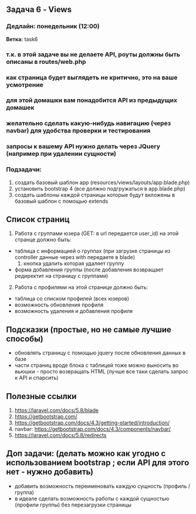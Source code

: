 ## Задача 6 - Views
### Дедлайн: понедельник (12:00)

**Ветка:** task6

### т.к. в этой задаче вы не делаете API, роуты должны быть описаны в routes/web.php
### как страница будет выглядеть не критично, это на ваше усмотрение
### для этой домашки вам понадобится API из предыдущих домашек
### желательно сделать какую-нибудь навигацию (через navbar) для удобства проверки и тестирования

### запросы к вашему API нужно делать через JQuery (например при удалении сущности)

### Подзадачи:
1. создать базовый шаблон app (resources/views/layouts/app.blade.php)
2. установить bootstrap 4 (все должно подгружаться в app.blade.php)
3. создать шаблоны каждой страницы которые будут вкложены в базовый шаблон с помощью extends

## Список страниц
1. Работа с группами юзера  (GET: в url передается user_id)
на этой странце должно быть:
- таблица с информацией о группах (при загрузке страницы из controller данные через with передаете в blade)
    1. кнопка удалить которая удаляет группу
- форма добавления группы (после добавления возвращает редиректит на страницу с группами)

2. Работа с профилями
на этой странице должно быть:
- таблица со списком профилей (всех юзеров)
- возможность обновления профиля
- возможность удаления и добавления профиля


## Подсказки (простые, но не самые лучшие способы)
- обновлять страницу с помощью jquery после обновления данных в базе
- части страниц вроде блока с таблицей тоже можно выносить во вьюшки - просто возвращать HTML (лучше все таки сделать запрос к API и спарсить)

## Полезные ссылки
1. https://laravel.com/docs/5.8/blade
2. https://getbootstrap.com/
3. https://getbootstrap.com/docs/4.3/getting-started/introduction/
4. navbar: https://getbootstrap.com/docs/4.3/components/navbar/
5. https://laravel.com/docs/5.8/redirects

## Доп задачи: (делать можно как угодно с использованием bootstrap ; если API для этого нет - нужно добавить)
- добавить возможность переименовать каждую сущность (профиль / группа)
- в идеале сделать возможность работы с каждой сущностью (профили группы) без перезагрузки страницы
